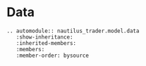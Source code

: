 # Data

```{eval-rst}
.. automodule:: nautilus_trader.model.data
   :show-inheritance:
   :inherited-members:
   :members:
   :member-order: bysource
```
